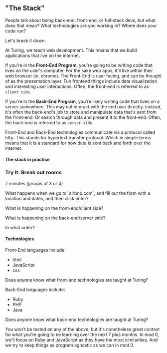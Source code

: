 <a name="the-stack"></a>
## "The Stack"

People talk about being back-end, front-end, or full-stack devs, but what does that mean? What technologies are you working in? Where does your code run?

Let's break it down.

At Turing, we teach <span class="vocab">web development</span>. This means that we build applications that live on the internet.

If you're in the **Front-End Program**, you're going to be writing code that lives on the user's computer. For the sake web apps, it'll live within their web browser (ie. chrome). The Front-End is user facing, and can be thought of as the presentation layer. Fun frontend things include data visualization and interesting user interactions. Often, the front-end is referred to as `client side`. 

If you're in the **Back-End Program**, you're likely writing code that lives on a server somewhere. This may not interact with the end user directly. Instead, it's often the back-end's job to store and manipulate data that's sent from the front-end. Or search through data and present it to the front-end. Often, the back-end is referred to as `server side`. 

Front-End and Back-End technologies communicate via a protocol called <span class="vocab">http</span>. This stands for hypertext transfer protocol. Which in simple terms means that it is a standard for how data is sent back and forth over the internet.

#### The stack in practice

<div class="try-it">
  <h3>Try It: Break out rooms</h3> 7 minutes (groups of 3 or 4)
  <p>What happens when we go to `airbnb.com`, and fill out the form with a location and dates, and then click enter?</p>
  <p>What is happening on the front-end/client side?</p>
  <p>What is happening on the back-end/server side?</p>
  <p>In what order?</p>
</div>

#### Technologies

Front-End languages include:

* html
* JavaScript
* css

Does anyone know what front-end technologies are taught at Turing?

Back-End languages include:

* Ruby
* PHP
* Java

Does anyone know what back-end technologies are taught at Turing?


You won't be tested on any of the above, but it's nonetheless great context for what you're going to be learning over the next 7 plus months.
In mod 0, we'll focus on Ruby and JavaScript as they have the most similarities. And we try to keep things as program agnostic as we can in mod 0.